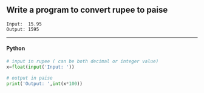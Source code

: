 ## Write a program to convert rupee to paise

```
Input:  15.95
Output: 1595
```

---

<CodeBlock slots="heading, code" repeat="1" languages="Python" />

#### Python

```python
# input in rupee ( can be both decimal or integer value)
x=float(input('Input: '))

# output in paise
print('Output: ',int(x*100))
```
